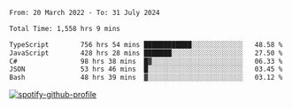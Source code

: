 <!--START_SECTION:waka-->

```txt
From: 20 March 2022 - To: 31 July 2024

Total Time: 1,558 hrs 9 mins

TypeScript        756 hrs 54 mins ████████████░░░░░░░░░░░░░   48.58 %
JavaScript        428 hrs 28 mins ███████░░░░░░░░░░░░░░░░░░   27.50 %
C#                98 hrs 38 mins  █▓░░░░░░░░░░░░░░░░░░░░░░░   06.33 %
JSON              53 hrs 46 mins  █░░░░░░░░░░░░░░░░░░░░░░░░   03.45 %
Bash              48 hrs 39 mins  ▓░░░░░░░░░░░░░░░░░░░░░░░░   03.12 %
```

<!--END_SECTION:waka-->
[![spotify-github-profile](https://spotify-github-profile.vercel.app/api/view?uid=c00zprrvy9xiloa9qnco3hmng&cover_image=true&theme=novatorem&show_offline=false&background_color=121212&bar_color=53b14f&bar_color_cover=false)](https://spotify-github-profile.vercel.app/api/view?uid=c00zprrvy9xiloa9qnco3hmng&redirect=true)



